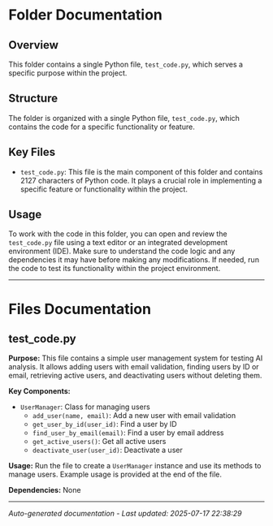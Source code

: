 # Folder Documentation

## Overview
This folder contains a single Python file, `test_code.py`, which serves a specific purpose within the project.

## Structure
The folder is organized with a single Python file, `test_code.py`, which contains the code for a specific functionality or feature.

## Key Files
- `test_code.py`: This file is the main component of this folder and contains 2127 characters of Python code. It plays a crucial role in implementing a specific feature or functionality within the project.

## Usage
To work with the code in this folder, you can open and review the `test_code.py` file using a text editor or an integrated development environment (IDE). Make sure to understand the code logic and any dependencies it may have before making any modifications. If needed, run the code to test its functionality within the project environment.

---

# Files Documentation

## test_code.py

**Purpose:** This file contains a simple user management system for testing AI analysis. It allows adding users with email validation, finding users by ID or email, retrieving active users, and deactivating users without deleting them.

**Key Components:**
- `UserManager`: Class for managing users
  - `add_user(name, email)`: Add a new user with email validation
  - `get_user_by_id(user_id)`: Find a user by ID
  - `find_user_by_email(email)`: Find a user by email address
  - `get_active_users()`: Get all active users
  - `deactivate_user(user_id)`: Deactivate a user

**Usage:** Run the file to create a `UserManager` instance and use its methods to manage users. Example usage is provided at the end of the file.

**Dependencies:** None

---
*Auto-generated documentation - Last updated: 2025-07-17 22:38:29*
